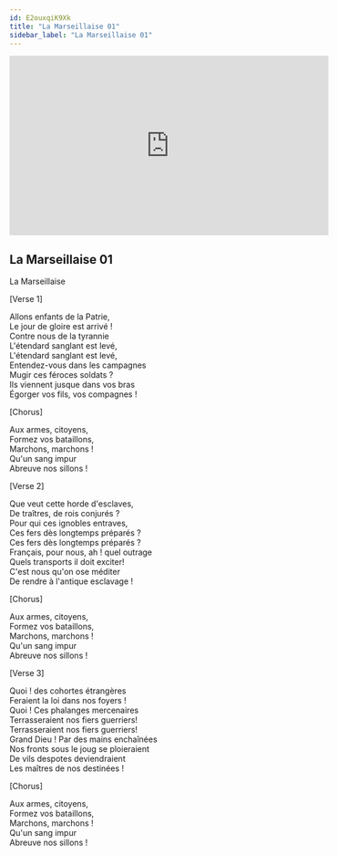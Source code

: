 ```yaml
---
id: E2ouxqiK9Xk
title: "La Marseillaise 01"
sidebar_label: "La Marseillaise 01"
---
```


<div class="video-float-container">
  <iframe
    width="560"
    height="315"
    src="https://www.youtube.com/embed/E2ouxqiK9Xk"
    title="YouTube video player"
    frameborder="0"
    allow="accelerometer; autoplay; clipboard-write; encrypted-media; gyroscope; picture-in-picture; web-share"
    referrerpolicy="strict-origin-when-cross-origin"
    allowfullscreen
  ></iframe>
</div>

## La Marseillaise 01

La Marseillaise

  
[Verse 1]

Allons enfants de la Patrie,  
Le jour de gloire est arrivé !  
Contre nous de la tyrannie  
L'étendard sanglant est levé,   
L'étendard sanglant est levé,  
Entendez-vous dans les campagnes  
Mugir ces féroces soldats ?  
Ils viennent jusque dans vos bras  
Égorger vos fils, vos compagnes !

[Chorus]

Aux armes, citoyens,  
Formez vos bataillons,  
Marchons, marchons !  
Qu'un sang impur  
Abreuve nos sillons !

[Verse 2]

Que veut cette horde d'esclaves,  
De traîtres, de rois conjurés ?  
Pour qui ces ignobles entraves,  
Ces fers dès longtemps préparés ?   
Ces fers dès longtemps préparés ?  
Français, pour nous, ah ! quel outrage  
Quels transports il doit exciter!  
C'est nous qu'on ose méditer  
De rendre à l'antique esclavage !

[Chorus]

Aux armes, citoyens,  
Formez vos bataillons,  
Marchons, marchons !  
Qu'un sang impur  
Abreuve nos sillons !

[Verse 3]

Quoi ! des cohortes étrangères  
Feraient la loi dans nos foyers !  
Quoi ! Ces phalanges mercenaires  
Terrasseraient nos fiers guerriers!   
Terrasseraient nos fiers guerriers!  
Grand Dieu ! Par des mains enchaînées  
Nos fronts sous le joug se ploieraient  
De vils despotes deviendraient  
Les maîtres de nos destinées !

[Chorus]

Aux armes, citoyens,  
Formez vos bataillons,  
Marchons, marchons !  
Qu'un sang impur  
Abreuve nos sillons !
